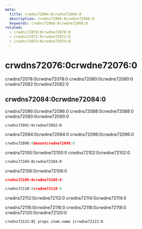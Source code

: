 ```yaml
---
meta:
  title: crwdns72064:0crwdne72064:0
  description: crwdns72066:0crwdne72066:0
  keywords: crwdns72068:0crwdne72068:0
related:
  - crwdns72070:0crwdne72070:0
  - crwdns72072:0crwdne72072:0
  - crwdns72074:0crwdne72074:0
---
```


# crwdns72076:0crwdne72076:0

crwdns72078:0crwdne72078:0 crwdns72080:0crwdne72080:0 crwdns72082:0crwdne72082:0 <entry-ad />

## crwdns72084:0crwdne72084:0

crwdns72086:0crwdne72086:0 crwdns72088:0crwdne72088:0 crwdns72090:0crwdne72090:0

```bash
crwdns72092:0crwdne72092:0
```

crwdns72094:0crwdne72094:0 crwdns72096:0crwdne72096:0

```js
crwdns72098:0$mountcrwdne72098:0
```

crwdns72100:0crwdne72100:0 crwdns72102:0crwdne72102:0

```bash
crwdns72104:0crwdne72104:0
```

crwdns72106:0crwdne72106:0

```json
crwdns72108:0crwdne72108:0
```

```js
crwdns72110:0crwdne72110:0
```

<alert type="info">crwdns72112:0crwdne72112:0 crwdns72114:0crwdne72114:0</alert>

crwdns72116:0crwdne72116:0 crwdns72118:0crwdne72118:0 crwdns72120:0crwdne72120:0

```html
crwdns72122:0{ props.item.name }crwdne72122:0
```

<backmatter />
